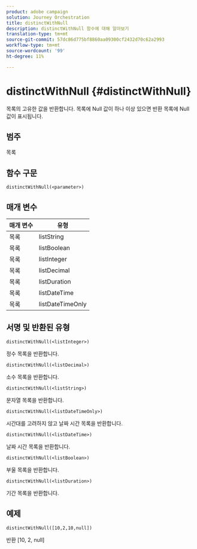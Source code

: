 ```yaml
---
product: adobe campaign
solution: Journey Orchestration
title: distinctWithNull
description: distinctWithNull 함수에 대해 알아보기
translation-type: tm+mt
source-git-commit: 57dc86d775bf8860aa09300cf2432d70c62a2993
workflow-type: tm+mt
source-wordcount: '99'
ht-degree: 11%

---
```



# distinctWithNull {#distinctWithNull}

목록의 고유한 값을 반환합니다. 목록에 Null 값이 하나 이상 있으면 반환 목록에 Null 값이 표시됩니다.

## 범주

목록

## 함수 구문

`distinctWithNull(<parameter>)`

## 매개 변수

| 매개 변수 | 유형 |
|-----------|------------------|
| 목록 | listString |
| 목록 | listBoolean |
| 목록 | listInteger |
| 목록 | listDecimal |
| 목록 | listDuration |
| 목록 | listDateTime |
| 목록 | listDateTimeOnly |

## 서명 및 반환된 유형

`distinctWithNull(<listInteger>)`

정수 목록을 반환합니다.

`distinctWithNull(<listDecimal>)`

소수 목록을 반환합니다.

`distinctWithNull(<listString>)`

문자열 목록을 반환합니다.

`distinctWithNull(<listDateTimeOnly>)`

시간대를 고려하지 않고 날짜 시간 목록을 반환합니다.

`distinctWithNull(<listDateTime>)`

날짜 시간 목록을 반환합니다.

`distinctWithNull(<listBoolean>)`

부울 목록을 반환합니다.

`distinctWithNull(<listDuration>)`

기간 목록을 반환합니다.

## 예제

`distinctWithNull([10,2,10,null])`

반환 [10, 2, null]
